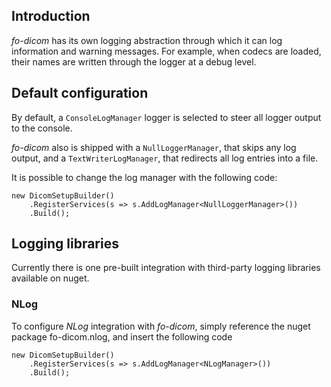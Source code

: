 ## Introduction
*fo-dicom* has its own logging abstraction through which it can log information and warning messages.  For example, when codecs are loaded, their names are written through the logger at a debug level.

## Default configuration
By default, a `ConsoleLogManager` logger is selected to steer all logger output to the console.

*fo-dicom* also is shipped with a `NullLoggerManager`, that skips any log output, and a `TextWriterLogManager`, that redirects all log entries into a file.

It is possible to change the log manager with the following code:
```
new DicomSetupBuilder()
    .RegisterServices(s => s.AddLogManager<NullLoggerManager>())
    .Build();
```


## Logging libraries
Currently there is one pre-built integration with third-party logging libraries available on nuget.

### NLog
To configure *NLog* integration with *fo-dicom*, simply reference the nuget package fo-dicom.nlog, and insert the following code
```
new DicomSetupBuilder()
    .RegisterServices(s => s.AddLogManager<NLogManager>())
    .Build();
```
